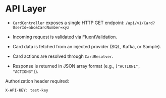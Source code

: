 # API Layer

- `CardController` exposes a single HTTP GET endpoint:
  `/api/v1/Card?UserId=abc&CardNumber=xyz`

- Incoming request is validated via FluentValidation.
- Card data is fetched from an injected provider (SQL, Kafka, or Sample).
- Card actions are resolved through `CardResolver`.
- Response is returned in JSON array format (e.g., `["ACTION1", "ACTION3"]`).

Authorization header required:
```text
X-API-KEY: test-key

